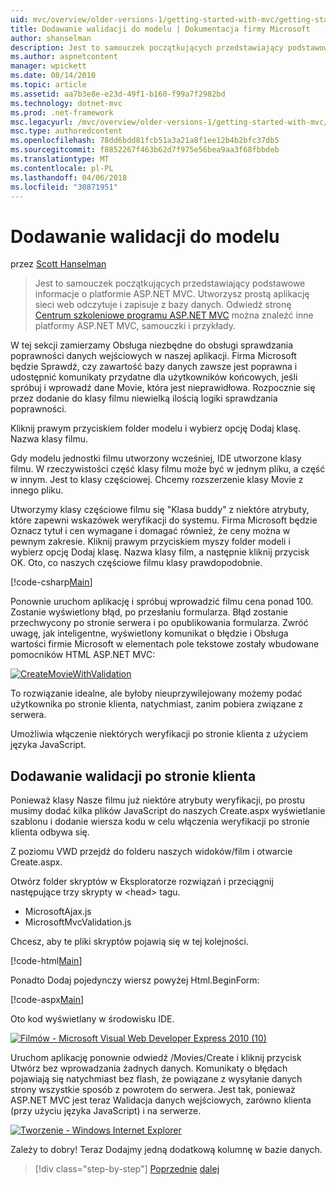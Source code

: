 ```yaml
---
uid: mvc/overview/older-versions-1/getting-started-with-mvc/getting-started-with-mvc-part7
title: Dodawanie walidacji do modelu | Dokumentacja firmy Microsoft
author: shanselman
description: Jest to samouczek początkujących przedstawiający podstawowe informacje o platformie ASP.NET MVC. Utwórz prostą aplikację sieci web odczytuje i zapisuje z bazy danych.
ms.author: aspnetcontent
manager: wpickett
ms.date: 08/14/2010
ms.topic: article
ms.assetid: aa7b3e8e-e23d-49f1-b160-f99a7f2982bd
ms.technology: dotnet-mvc
ms.prod: .net-framework
msc.legacyurl: /mvc/overview/older-versions-1/getting-started-with-mvc/getting-started-with-mvc-part7
msc.type: authoredcontent
ms.openlocfilehash: 78dd6bdd81fcb51a3a21a8f1ee12b4b2bfc37db5
ms.sourcegitcommit: f8852267f463b62d7f975e56bea9aa3f68fbbdeb
ms.translationtype: MT
ms.contentlocale: pl-PL
ms.lasthandoff: 04/06/2018
ms.locfileid: "30871951"
---
```

<a name="adding-validation-to-the-model"></a>Dodawanie walidacji do modelu
====================
przez [Scott Hanselman](https://github.com/shanselman)

> Jest to samouczek początkujących przedstawiający podstawowe informacje o platformie ASP.NET MVC. Utworzysz prostą aplikację sieci web odczytuje i zapisuje z bazy danych. Odwiedź stronę [Centrum szkoleniowe programu ASP.NET MVC](../../../index.md) można znaleźć inne platformy ASP.NET MVC, samouczki i przykłady.


W tej sekcji zamierzamy Obsługa niezbędne do obsługi sprawdzania poprawności danych wejściowych w naszej aplikacji. Firma Microsoft będzie Sprawdź, czy zawartość bazy danych zawsze jest poprawna i udostępnić komunikaty przydatne dla użytkowników końcowych, jeśli spróbuj i wprowadź dane Movie, która jest nieprawidłowa. Rozpocznie się przez dodanie do klasy filmu niewielką ilością logiki sprawdzania poprawności.

Kliknij prawym przyciskiem folder modelu i wybierz opcję Dodaj klasę. Nazwa klasy filmu.

Gdy modelu jednostki filmu utworzony wcześniej, IDE utworzone klasy filmu. W rzeczywistości część klasy filmu może być w jednym pliku, a część w innym. Jest to klasy częściowej. Chcemy rozszerzenie klasy Movie z innego pliku.

Utworzymy klasy częściowe filmu się "Klasa buddy" z niektóre atrybuty, które zapewni wskazówek weryfikacji do systemu. Firma Microsoft będzie Oznacz tytuł i cen wymagane i domagać również, że ceny można w pewnym zakresie. Kliknij prawym przyciskiem myszy folder modeli i wybierz opcję Dodaj klasę. Nazwa klasy film, a następnie kliknij przycisk OK. Oto, co naszych częściowe filmu klasy prawdopodobnie.

[!code-csharp[Main](getting-started-with-mvc-part7/samples/sample1.cs)]

Ponownie uruchom aplikację i spróbuj wprowadzić filmu cena ponad 100. Zostanie wyświetlony błąd, po przesłaniu formularza. Błąd zostanie przechwycony po stronie serwera i po opublikowania formularza. Zwróć uwagę, jak inteligentne, wyświetlony komunikat o błędzie i Obsługa wartości firmie Microsoft w elementach pole tekstowe zostały wbudowane pomocników HTML ASP.NET MVC:

[![CreateMovieWithValidation](getting-started-with-mvc-part7/_static/image2.png)](getting-started-with-mvc-part7/_static/image1.png)

To rozwiązanie idealne, ale byłoby nieuprzywilejowany możemy podać użytkownika po stronie klienta, natychmiast, zanim pobiera związane z serwera.

Umożliwia włączenie niektórych weryfikacji po stronie klienta z użyciem języka JavaScript.

## <a name="adding-client-side-validation"></a>Dodawanie walidacji po stronie klienta

Ponieważ klasy Nasze filmu już niektóre atrybuty weryfikacji, po prostu musimy dodać kilka plików JavaScript do naszych Create.aspx wyświetlanie szablonu i dodanie wiersza kodu w celu włączenia weryfikacji po stronie klienta odbywa się.

Z poziomu VWD przejdź do folderu naszych widoków/film i otwarcie Create.aspx.

Otwórz folder skryptów w Eksploratorze rozwiązań i przeciągnij następujące trzy skrypty w &lt;head&gt; tagu.

- MicrosoftAjax.js
- MicrosoftMvcValidation.js

Chcesz, aby te pliki skryptów pojawią się w tej kolejności.

[!code-html[Main](getting-started-with-mvc-part7/samples/sample2.html)]

Ponadto Dodaj pojedynczy wiersz powyżej Html.BeginForm:

[!code-aspx[Main](getting-started-with-mvc-part7/samples/sample3.aspx)]

Oto kod wyświetlany w środowisku IDE.

[![Filmów - Microsoft Visual Web Developer Express 2010 (10)](getting-started-with-mvc-part7/_static/image4.png)](getting-started-with-mvc-part7/_static/image3.png)

Uruchom aplikację ponownie odwiedź /Movies/Create i kliknij przycisk Utwórz bez wprowadzania żadnych danych. Komunikaty o błędach pojawiają się natychmiast bez flash, że powiązane z wysyłanie danych strony wszystkie sposób z powrotem do serwera. Jest tak, ponieważ ASP.NET MVC jest teraz Walidacja danych wejściowych, zarówno klienta (przy użyciu języka JavaScript) i na serwerze.

[![Tworzenie - Windows Internet Explorer](getting-started-with-mvc-part7/_static/image6.png)](getting-started-with-mvc-part7/_static/image5.png)

Zależy to dobry! Teraz Dodajmy jedną dodatkową kolumnę w bazie danych.

> [!div class="step-by-step"]
> [Poprzednie](getting-started-with-mvc-part6.md)
> [dalej](getting-started-with-mvc-part8.md)
